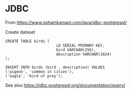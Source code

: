 # JDBC

From https://www.sohamkamani.com/java/jdbc-postgresql/

Create dataset
```postgresql
CREATE TABLE birds (
                       id SERIAL PRIMARY KEY,
                       bird VARCHAR(256),
                       description VARCHAR(1024)
);

INSERT INTO birds (bird , description) VALUES 
('pigeon', 'common in cities'),
('eagle', 'bird of prey');
```

See also https://jdbc.postgresql.org/documentation/query/
